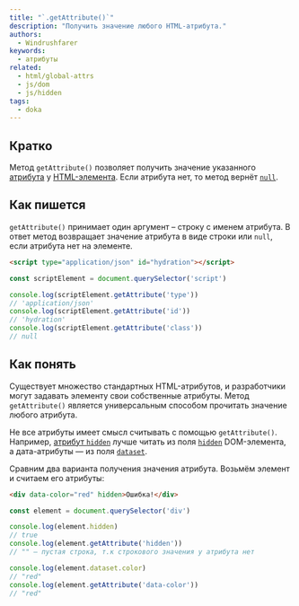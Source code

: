 ```yaml
---
title: "`.getAttribute()`"
description: "Получить значение любого HTML-атрибута."
authors:
  - Windrushfarer
keywords:
  - атрибуты
related:
  - html/global-attrs
  - js/dom
  - js/hidden
tags:
  - doka
---
```


## Кратко

Метод `getAttribute()` позволяет получить значение указанного [атрибута](/html/global-attrs/) у [HTML-элемента](/js/element/). Если атрибута нет, то метод вернёт [`null`](/js/null-primitive/).

## Как пишется

`getAttribute()` принимает один аргумент – строку с именем атрибута. В ответ метод возвращает значение атрибута в виде строки или `null`, если атрибута нет на элементе.

```html
<script type="application/json" id="hydration"></script>
```

```js
const scriptElement = document.querySelector('script')

console.log(scriptElement.getAttribute('type'))
// 'application/json'
console.log(scriptElement.getAttribute('id'))
// 'hydration'
console.log(scriptElement.getAttribute('class'))
// null
```

## Как понять

Существует множество стандартных HTML-атрибутов, и разработчики могут задавать элементу свои собственные атрибуты. Метод `getAttribute()` является универсальным способом прочитать значение любого атрибута.

Не все атрибуты имеет смысл считывать с помощью  `getAttribute()`. Например, [атрибут `hidden`](/html/hidden/) лучше читать из поля [`hidden`](/js/element-hidden/) DOM-элемента, а дата-атрибуты — из поля [`dataset`](/js/element-dataset/).

Сравним два варианта получения значения атрибута. Возьмём элемент и считаем его атрибуты:

```html
<div data-color="red" hidden>Ошибка!</div>
```

```js
const element = document.querySelector('div')

console.log(element.hidden)
// true
console.log(element.getAttribute('hidden'))
// "" – пустая строка, т.к строкового значения у атрибута нет

console.log(element.dataset.color)
// "red"
console.log(element.getAttribute('data-color'))
// "red"
```
